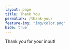 ```yaml
---
layout: page
title: Thank You
permalink: /thank-you/
feature-img: "img/color.png"
hide: true
---
```


Thank you for your input!
